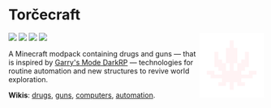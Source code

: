 <h1 title="Comes from the Russian word 'торч' (torch), which means 'an addict'."> Torčecraft </h1> 

<img src="assets/logo.png" alt="Banner" align="right" width="128" height="128"/>

<!-- The color matches the GitHub's "color-accent-fg" -->
<a href="//fabulously-optimized.github.io/mrpack-to-zip/?project=kqFCikd7"><img src="https://img.shields.io/badge/.zip-4493F8?style=flat-square" /></a>
<a href="//modrinth.com/modpack/kqFCikd7/version/latest"><img src="https://img.shields.io/badge/.mrpack-4493F8?style=flat-square" /></a>
<a href="//intradeus.github.io/http-protocol-redirector?r=modrinth://modpack/kqFCikd7"><img src="https://img.shields.io/modrinth/dt/kqFCikd7?style=flat-square&label=open+in+modrinth&color=white&labelColor=4493F8&logo=modrinth&logoColor=white" /></a>
<a href="//github.com/RichardLitt/standard-readme"><img src="https://img.shields.io/badge/readme%20style-standard-4493F8?style=flat-square&color=white&labelColor=4493F8&logo=readme&logoColor=white" /></a>

A Minecraft modpack containing drugs and guns
— that is inspired by <a href="//github.com/FPtje/DarkRP">Garry's Mode DarkRP</a> —
technologies for routine automation 
and new structures to revive world exploration.

<b>Wikis</b>: 
<a href="//github.com/sollace/psychedelicraft/wiki">drugs</a>,
<a href="//imgur.com/a/all-crafting-recipes-june-30-2023-00MGzPK">guns</a>,
<a href="//tweaked.cc">computers</a>,
<a href="//modrinth.com/mod/create-fabric">automation</a>.

<!-- I hope it's obvious how to install it with mrpack or zip, which are linked in the badges -->
<!-- <h2> <a href="//support.modrinth.com/en/articles/8802250-modpacks-on-modrinth">Install</a> </h2> -->

